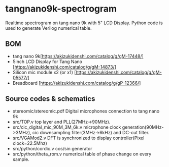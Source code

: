 # tangnano9k-spectrogram

Realtime spectrogram on tang nano 9k with 5" LCD Display.
Python code is used to generate Verilog numerical table.

## BOM
* tang nano 9k[https://akizukidenshi.com/catalog/g/gM-17448/]
* 5inch LCD Display for Tang Nano [https://akizukidenshi.com/catalog/g/gM-14873/]
* Silicon mic module x2 (or x1) [https://akizukidenshi.com/catalog/g/gM-05577/]
* Breadboard [https://akizukidenshi.com/catalog/g/gP-12366/]

## Source codes & schematics

* stereomic/stereomic.pdf Digital microphones connection to tang nano 9k
* src/TOP.v top layer and PLL(27MHz->90MHz).
* src/cic_digital_mic_90M_3M_6k.v microphone clock generation(90MHz->3MHz), cic downsampling filter(3MHz->6kHz) and DC-cut filter.
* src/VGAMod2.v DFT is synchronized to display controller(Pixel clock=22.5Mhz)
* src/python/cordic.v cos/sin generator
* src/python/theta_rom.v numerical table of phase change on every sample.
